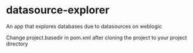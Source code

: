 # datasource-explorer
An app that explores databases due to datasources on weblogic

Change project.basedir in pom.xml after cloning the project to your project directory
